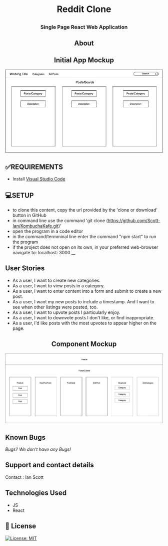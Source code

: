 # <h1 align = "center"> Reddit Clone

## <h3 align = "center"> Single Page React Web Application

## <h2 align = "center"> About

<p align = "center"> 

## <h2 align = "center"> Initial App Mockup
![image](./ReadmeImages/Posts-BoardsLayout.jpg)

## **✅REQUIREMENTS**
* Install [Visual Studio Code](https://code.visualstudio.com/)

## **💻SETUP**
* to clone this content, copy the url provided by the 'clone or download' button in GitHub
* in command line use the command 'git clone (https://github.com/Scott-Ian/KombuchaKafe.git)'
* open the program in a code editor
* in the command/termminal line enter the command "npm start" to run the program
* if the project does not open on its own, in your preferred web-browser navigate to: localhost: 3000
__

## User Stories

* As a user, I want to create new categories.
* As a user, I want to view posts in a category.
* As a user, I want to enter content into a form and submit to create a new post.
* As a user, I want my new posts to include a timestamp. And I want to see when other listings were posted, too.
* As a user, I want to upvote posts I particularly enjoy.
* As a user, I want to downvote posts I don't like, or find inappropriate.
* As a user, I'd like posts with the most upvotes to appear higher on the page.

## <h2 align = "center"> Component Mockup
![image](./ReadmeImages/ComponentHierarchy.jpg)


## Known Bugs

_Bugs? We don't have any Bugs!_

## Support and contact details

Contact : Ian Scott

## Technologies Used

* JS
* React


## **📘 License**
[![License: MIT](https://img.shields.io/badge/License-MIT-yellow.svg)](https://opensource.org/licenses/MIT)